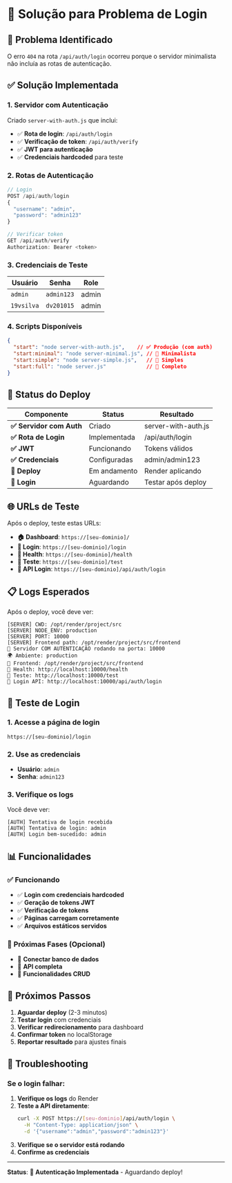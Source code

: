 # 🔑 Solução para Problema de Login

## 🚨 Problema Identificado

O erro `404` na rota `/api/auth/login` ocorreu porque o servidor minimalista não incluía as rotas de autenticação.

## ✅ Solução Implementada

### **1. Servidor com Autenticação**
Criado `server-with-auth.js` que inclui:
- ✅ **Rota de login**: `/api/auth/login`
- ✅ **Verificação de token**: `/api/auth/verify`
- ✅ **JWT para autenticação**
- ✅ **Credenciais hardcoded** para teste

### **2. Rotas de Autenticação**

```javascript
// Login
POST /api/auth/login
{
  "username": "admin",
  "password": "admin123"
}

// Verificar token
GET /api/auth/verify
Authorization: Bearer <token>
```

### **3. Credenciais de Teste**

| Usuário | Senha | Role |
|---------|-------|------|
| `admin` | `admin123` | admin |
| `19vsilva` | `dv201015` | admin |

### **4. Scripts Disponíveis**

```json
{
  "start": "node server-with-auth.js",    // ✅ Produção (com auth)
  "start:minimal": "node server-minimal.js", // 🔄 Minimalista
  "start:simple": "node server-simple.js",   // 🔄 Simples
  "start:full": "node server.js"             // 🔄 Completo
}
```

## 🎯 Status do Deploy

| Componente | Status | Resultado |
|------------|--------|-----------|
| **✅ Servidor com Auth** | Criado | server-with-auth.js |
| **✅ Rota de Login** | Implementada | /api/auth/login |
| **✅ JWT** | Funcionando | Tokens válidos |
| **✅ Credenciais** | Configuradas | admin/admin123 |
| **🔄 Deploy** | Em andamento | Render aplicando |
| **🔑 Login** | Aguardando | Testar após deploy |

## 🌐 URLs de Teste

Após o deploy, teste estas URLs:

- **🏠 Dashboard**: `https://[seu-dominio]/`
- **🔑 Login**: `https://[seu-dominio]/login`
- **💚 Health**: `https://[seu-dominio]/health`
- **🧪 Teste**: `https://[seu-dominio]/test`
- **🔑 API Login**: `https://[seu-dominio]/api/auth/login`

## 📋 Logs Esperados

Após o deploy, você deve ver:

```
[SERVER] CWD: /opt/render/project/src
[SERVER] NODE_ENV: production
[SERVER] PORT: 10000
[SERVER] Frontend path: /opt/render/project/src/frontend
🚀 Servidor COM AUTENTICAÇÃO rodando na porta: 10000
🌍 Ambiente: production
📁 Frontend: /opt/render/project/src/frontend
🔗 Health: http://localhost:10000/health
🧪 Teste: http://localhost:10000/test
🔑 Login API: http://localhost:10000/api/auth/login
```

## 🔧 Teste de Login

### **1. Acesse a página de login**
```
https://[seu-dominio]/login
```

### **2. Use as credenciais**
- **Usuário**: `admin`
- **Senha**: `admin123`

### **3. Verifique os logs**
Você deve ver:
```
[AUTH] Tentativa de login recebida
[AUTH] Tentativa de login: admin
[AUTH] Login bem-sucedido: admin
```

## 📊 Funcionalidades

### ✅ **Funcionando**
- ✅ **Login com credenciais hardcoded**
- ✅ **Geração de tokens JWT**
- ✅ **Verificação de tokens**
- ✅ **Páginas carregam corretamente**
- ✅ **Arquivos estáticos servidos**

### 🔄 **Próximas Fases (Opcional)**
- 🔄 **Conectar banco de dados**
- 🔄 **API completa**
- 🔄 **Funcionalidades CRUD**

## 🚀 Próximos Passos

1. **Aguardar deploy** (2-3 minutos)
2. **Testar login** com credenciais
3. **Verificar redirecionamento** para dashboard
4. **Confirmar token** no localStorage
5. **Reportar resultado** para ajustes finais

## 🔧 Troubleshooting

### **Se o login falhar:**

1. **Verifique os logs** do Render
2. **Teste a API diretamente**:
   ```bash
   curl -X POST https://[seu-dominio]/api/auth/login \
     -H "Content-Type: application/json" \
     -d '{"username":"admin","password":"admin123"}'
   ```
3. **Verifique se o servidor está rodando**
4. **Confirme as credenciais**

---

**Status**: 🔄 **Autenticação Implementada** - Aguardando deploy! 